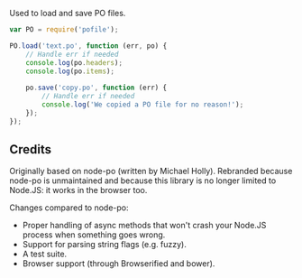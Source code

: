 Used to load and save PO files.

```js
var PO = require('pofile');

PO.load('text.po', function (err, po) {
    // Handle err if needed
    console.log(po.headers);
    console.log(po.items);
  
    po.save('copy.po', function (err) {
        // Handle err if needed
        console.log('We copied a PO file for no reason!');
    });
});
```

## Credits

  Originally based on node-po (written by Michael Holly). Rebranded because
  node-po is unmaintained and because this library is no longer limited to
  Node.JS: it works in the browser too.

  Changes compared to node-po:

  * Proper handling of async methods that won't crash your Node.JS process when
    something goes wrong.
  * Support for parsing string flags (e.g. fuzzy).
  * A test suite.
  * Browser support (through Browserified and bower).
